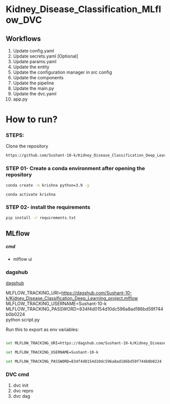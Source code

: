 # Kidney_Disease_Classification_MLflow_DVC
## Workflows

1. Update config.yaml
2. Update secrets.yaml [Optional]
3. Update params.yaml
4. Update the entity
5. Update the configuration manager in src config
6. Update the components
7. Update the pipeline 
8. Update the main.py
9. Update the dvc.yaml
10. app.py

# How to run?
### STEPS:

Clone the repository

```bash
https://github.com/Sushant-10-k/Kidney_Disease_Classification_Deep_Learning_project
```
### STEP 01- Create a conda environment after opening the repository

```bash
conda create -n krishna python=3.9 -y
```

```bash
conda activate krishna
```


### STEP 02- install the requirements
```bash
pip install -r requirements.txt
```
## MLflow

##### cmd
- mlflow ui

### dagshub
[dagshub](https://dagshub.com/)

MLFLOW_TRACKING_URI=https://dagshub.com/Sushant-10-k/Kidney_Disease_Classification_Deep_Learning_project.mlflow \
MLFLOW_TRACKING_USERNAME=Sushant-10-k \
MLFLOW_TRACKING_PASSWORD=834f4d0154d10dc596a8ad186bd59f744b0b0224 \
python script.py

Run this to export as env variables:

```bash

set MLFLOW_TRACKING_URI=https://dagshub.com/Sushant-10-k/Kidney_Disease_Classification_Deep_Learning_project.mlflow

set MLFLOW_TRACKING_USERNAME=Sushant-10-k 

set MLFLOW_TRACKING_PASSWORD=834f4d0154d10dc596a8ad186bd59f744b0b0224

```
### DVC cmd

1. dvc init
2. dvc repro
3. dvc dag

